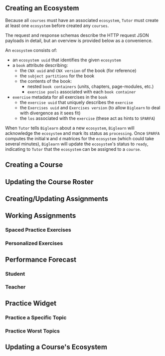 ## Creating an Ecosystem

Because all `courses` must have an associated `ecosystem`,
`Tutor` must create at least one `ecosystem`
before created any `courses`.

The request and response schemas
describe the HTTP request JSON payloads in detail,
but an overview is provided below as a convenience.

An `ecosystem` consists of:
* an `ecosystem uuid` that identifies the given `ecosystem`
* a `book` attribute describing:
  * the `CNX uuid` and `CNX version` of the book (for reference) 
  * the `subject partitions` for the book
  * the contents of the book:
    *  nested `book containers` (units, chapters, page-modules, etc.)
    *  `exercise pools` associated with each `book container`
* `exercise` metadata for all exercises in the `book`
  * the `exercise uuid` that uniquely describes the `exercise`
  * the `Exercises uuid` and `Exercises version` (to allow `Biglearn` to deal with divergence as it sees fit)
  * the `los` associated with the `exercise` (these act as hints to `SPARFA`)

When `Tutor` tells `Biglearn` about a new `ecosystem`,
`Biglearn` will acknowledge the `ecosystem`
and mark its status as `processing`.
Once `SPARFA` computes the initial `W` and `d` matrices for the `ecosystem` (which could take several minutes),
`Biglearn` will update the `ecosystem`'s status to `ready`,
indicating to `Tutor` that the `ecosystem` can be assigned to a `course`.

## Creating a Course

## Updating the Course Roster

## Creating/Updating Assignments

## Working Assignments

### Spaced Practice Exercises

### Personalized Exercises

## Performance Forecast

### Student

### Teacher

## Practice Widget

### Practice a Specific Topic

### Practice Worst Topics

## Updating a Course's Ecosystem

